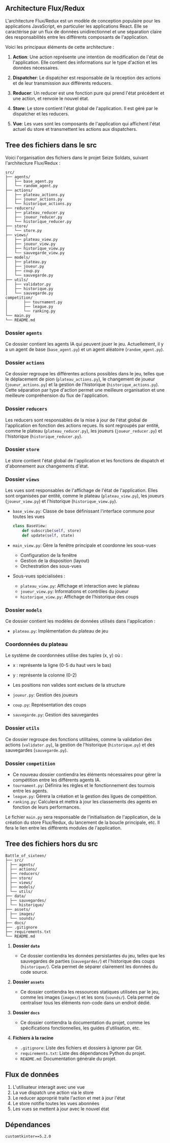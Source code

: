 ## Architecture Flux/Redux

L'architecture Flux/Redux est un modèle de conception populaire pour les applications JavaScript, en particulier les applications React. Elle se caractérise par un flux de données unidirectionnel et une séparation claire des responsabilités entre les différents composants de l'application.

Voici les principaux éléments de cette architecture :

1. **Action**: Une action représente une intention de modification de l'état de l'application. Elle contient des informations sur le type d'action et les données nécessaires.

2. **Dispatcher**: Le dispatcher est responsable de la réception des actions et de leur transmission aux différents reducers.

3. **Reducer**: Un reducer est une fonction pure qui prend l'état précédent et une action, et renvoie le nouvel état.

4. **Store**: Le store contient l'état global de l'application. Il est géré par le dispatcher et les reducers.

5. **Vue**: Les vues sont les composants de l'application qui affichent l'état actuel du store et transmettent les actions aux dispatchers.

## Tree des fichiers dans le src

Voici l'organisation des fichiers dans le projet Seize Soldats, suivant l'architecture Flux/Redux :

```
src/
├── agents/
│   ├── base_agent.py
│   └── random_agent.py
├── actions/
│   ├── plateau_actions.py
│   ├── joueur_actions.py
│   └── historique_actions.py
├── reducers/
│   ├── plateau_reducer.py
│   ├── joueur_reducer.py
│   └── historique_reducer.py
├── store/
│   └── store.py
├── views/
│   ├── plateau_view.py
│   ├── joueur_view.py
│   ├── historique_view.py
│   └── sauvegarde_view.py
├── models/
│   ├── plateau.py
│   ├── joueur.py
│   ├── coup.py
│   └── sauvegarde.py
├── utils/
│   ├── validator.py
│   ├── historique.py
│   └── sauvegarde.py
competition/
│       ├── tournament.py
│       ├── league.py
│       └── ranking.py
└── main.py
└── README.md
```



### Dossier `agents`

Ce dossier contient les agents IA qui peuvent jouer le jeu. Actuellement, il y a un agent de base (`base_agent.py`) et un agent aléatoire (`random_agent.py`).

### Dossier `actions`

Ce dossier regroupe les différentes actions possibles dans le jeu, telles que le déplacement de pion (`plateau_actions.py`), le changement de joueur (`joueur_actions.py`) et la gestion de l'historique (`historique_actions.py`). Cette séparation par type d'action permet une meilleure organisation et une meilleure compréhension du flux de l'application.

### Dossier `reducers`

Les reducers sont responsables de la mise à jour de l'état global de l'application en fonction des actions reçues. Ils sont regroupés par entité, comme le plateau (`plateau_reducer.py`), les joueurs (`joueur_reducer.py`) et l'historique (`historique_reducer.py`).

### Dossier `store`

Le store contient l'état global de l'application et les fonctions de dispatch et d'abonnement aux changements d'état.

### Dossier `views`

Les vues sont responsables de l'affichage de l'état de l'application. Elles sont organisées par entité, comme le plateau (`plateau_view.py`), les joueurs (`joueur_view.py`) et l'historique (`historique_view.py`).

- `base_view.py`: Classe de base définissant l'interface commune pour toutes les vues
  ```python
  class BaseView:
      def subscribe(self, store)
      def update(self, state)
  ```

- `main_view.py`: Gère la fenêtre principale et coordonne les sous-vues
  - Configuration de la fenêtre
  - Gestion de la disposition (layout)
  - Orchestration des sous-vues

- Sous-vues spécialisées :
  - `plateau_view.py`: Affichage et interaction avec le plateau
  - `joueur_view.py`: Informations et contrôles du joueur
  - `historique_view.py`: Affichage de l'historique des coups

### Dossier `models`


Ce dossier contient les modèles de données utilisés dans l'application :

- `plateau.py`: Implémentation du plateau de jeu
### Coordonnées du plateau

Le système de coordonnées utilise des tuples (x, y) où :
- x : représente la ligne (0-5 du haut vers le bas)
- y : représente la colonne (0-2)
- Les positions non valides sont exclues de la structure


- `joueur.py`: Gestion des joueurs
- `coup.py`: Représentation des coups
- `sauvegarde.py`: Gestion des sauvegardes






### Dossier `utils`

Ce dossier regroupe des fonctions utilitaires, comme la validation des actions (`validator.py`), la gestion de l'historique (`historique.py`) et des sauvegardes (`sauvegarde.py`).


### Dossier `competition`
   - Ce nouveau dossier contiendra les éléments nécessaires pour gérer la compétition entre les différents agents IA.
   - `tournament.py`: Définira les règles et le fonctionnement des tournois entre les agents.
   - `league.py`: Gérera la création et la gestion des ligues de compétition.
   - `ranking.py`: Calculera et mettra à jour les classements des agents en fonction de leurs performances.

Le fichier `main.py` sera responsable de l'initialisation de l'application, de la création du store Flux/Redux, du lancement de la boucle principale, etc. Il fera le lien entre les différents modules de l'application.


## Tree des fichiers hors du src

```
Battle_of_sixteen/
├── src/
│ ├── agents/
│ ├── actions/
│ ├── reducers/
│ ├── store/
│ ├── views/
│ ├── models/
│ └── utils/
├── data/
│ ├── sauvegardes/
│ └── historique/
├── assets/
│ ├── images/
│ └── sounds/
├── docs/
├── .gitignore
├── requirements.txt
└── README.md
```


1. **Dossier `data`**
   - Ce dossier contiendra les données persistantes du jeu, telles que les sauvegardes de parties (`sauvegardes/`) et l'historique des coups (`historique/`). Cela permet de séparer clairement les données du code source.

2. **Dossier `assets`**
   - Ce dossier contiendra les ressources statiques utilisées par le jeu, comme les images (`images/`) et les sons (`sounds/`). Cela permet de centraliser tous les éléments non-code dans un endroit dédié.

3. **Dossier `docs`**
   - Ce dossier contiendra la documentation du projet, comme les spécifications fonctionnelles, les guides d'utilisation, etc.

4. **Fichiers à la racine**
   - `.gitignore`: Liste des fichiers et dossiers à ignorer par Git.
   - `requirements.txt`: Liste des dépendances Python du projet.
   - `README.md`: Documentation générale du projet.


## Flux de données

1. L'utilisateur interagit avec une vue
2. La vue dispatch une action via le store
3. Le reducer approprié traite l'action et met à jour l'état
4. Le store notifie toutes les vues abonnées
5. Les vues se mettent à jour avec le nouvel état


 

## Dépendances
```
customtkinter==5.2.0
```


